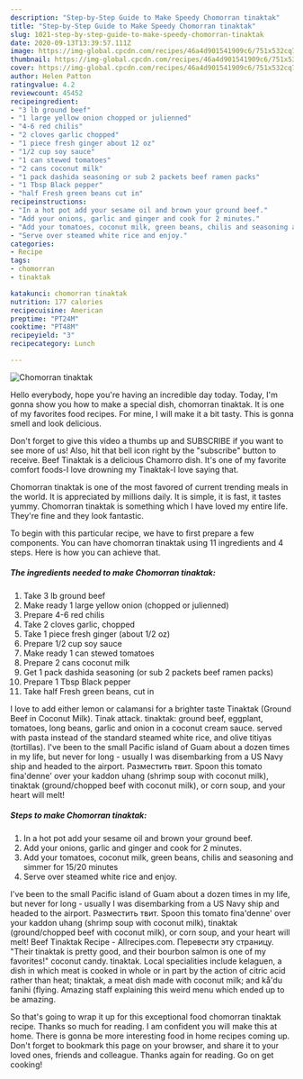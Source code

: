 ```yaml
---
description: "Step-by-Step Guide to Make Speedy Chomorran tinaktak"
title: "Step-by-Step Guide to Make Speedy Chomorran tinaktak"
slug: 1021-step-by-step-guide-to-make-speedy-chomorran-tinaktak
date: 2020-09-13T13:39:57.111Z
image: https://img-global.cpcdn.com/recipes/46a4d901541909c6/751x532cq70/chomorran-tinaktak-recipe-main-photo.jpg
thumbnail: https://img-global.cpcdn.com/recipes/46a4d901541909c6/751x532cq70/chomorran-tinaktak-recipe-main-photo.jpg
cover: https://img-global.cpcdn.com/recipes/46a4d901541909c6/751x532cq70/chomorran-tinaktak-recipe-main-photo.jpg
author: Helen Patton
ratingvalue: 4.2
reviewcount: 45452
recipeingredient:
- "3 lb ground beef"
- "1 large yellow onion chopped or julienned"
- "4-6 red chilis"
- "2 cloves garlic chopped"
- "1 piece fresh ginger about 12 oz"
- "1/2 cup soy sauce"
- "1 can stewed tomatoes"
- "2 cans coconut milk"
- "1 pack dashida seasoning or sub 2 packets beef ramen packs"
- "1 Tbsp Black pepper"
- "half Fresh green beans cut in"
recipeinstructions:
- "In a hot pot add your sesame oil and brown your ground beef."
- "Add your onions, garlic and ginger and cook for 2 minutes."
- "Add your tomatoes, coconut milk, green beans, chilis and seasoning and simmer for 15/20 minutes"
- "Serve over steamed white rice and enjoy."
categories:
- Recipe
tags:
- chomorran
- tinaktak

katakunci: chomorran tinaktak 
nutrition: 177 calories
recipecuisine: American
preptime: "PT24M"
cooktime: "PT48M"
recipeyield: "3"
recipecategory: Lunch

---
```



![Chomorran tinaktak](https://img-global.cpcdn.com/recipes/46a4d901541909c6/751x532cq70/chomorran-tinaktak-recipe-main-photo.jpg)

Hello everybody, hope you're having an incredible day today. Today, I'm gonna show you how to make a special dish, chomorran tinaktak. It is one of my favorites food recipes. For mine, I will make it a bit tasty. This is gonna smell and look delicious.

Don&#39;t forget to give this video a thumbs up and SUBSCRIBE if you want to see more of us! Also, hit that bell icon right by the &#34;subscribe&#34; button to receive. Beef Tinaktak is a delicious Chamorro dish. It&#39;s one of my favorite comfort foods-I love drowning my Tinaktak-I love saying that.

Chomorran tinaktak is one of the most favored of current trending meals in the world. It is appreciated by millions daily. It is simple, it is fast, it tastes yummy. Chomorran tinaktak is something which I have loved my entire life. They're fine and they look fantastic.


To begin with this particular recipe, we have to first prepare a few components. You can have chomorran tinaktak using 11 ingredients and 4 steps. Here is how you can achieve that.

<!--inarticleads1-->

##### The ingredients needed to make Chomorran tinaktak:

1. Take 3 lb ground beef
1. Make ready 1 large yellow onion (chopped or julienned)
1. Prepare 4-6 red chilis
1. Take 2 cloves garlic, chopped
1. Take 1 piece fresh ginger (about 1/2 oz)
1. Prepare 1/2 cup soy sauce
1. Make ready 1 can stewed tomatoes
1. Prepare 2 cans coconut milk
1. Get 1 pack dashida seasoning (or sub 2 packets beef ramen packs)
1. Prepare 1 Tbsp Black pepper
1. Take half Fresh green beans, cut in


I love to add either lemon or calamansi for a brighter taste  Tinaktak (Ground Beef in Coconut Milk). Tinak attack. tinaktak: ground beef, eggplant, tomatoes, long beans, garlic and onion in a coconut cream sauce. served with pasta instead of the standard steamed white rice, and olive titiyas (tortillas). I&#39;ve been to the small Pacific island of Guam about a dozen times in my life, but never for long - usually I was disembarking from a US Navy ship and headed to the airport. Разместить твит. Spoon this tomato fina&#39;denne&#39; over your kaddon uhang (shrimp soup with coconut milk), tinaktak (ground/chopped beef with coconut milk), or corn soup, and your heart will melt! 

<!--inarticleads2-->

##### Steps to make Chomorran tinaktak:

1. In a hot pot add your sesame oil and brown your ground beef.
1. Add your onions, garlic and ginger and cook for 2 minutes.
1. Add your tomatoes, coconut milk, green beans, chilis and seasoning and simmer for 15/20 minutes
1. Serve over steamed white rice and enjoy.


I&#39;ve been to the small Pacific island of Guam about a dozen times in my life, but never for long - usually I was disembarking from a US Navy ship and headed to the airport. Разместить твит. Spoon this tomato fina&#39;denne&#39; over your kaddon uhang (shrimp soup with coconut milk), tinaktak (ground/chopped beef with coconut milk), or corn soup, and your heart will melt! Beef Tinaktak Recipe - Allrecipes.com. Перевести эту страницу. &#34;Their tinaktak is pretty good, and their bourbon salmon is one of my favorites!&#34; coconut candy. tinaktak. Local specialities include kelaguen, a dish in which meat is cooked in whole or in part by the action of citric acid rather than heat; tinaktak, a meat dish made with coconut milk; and kå&#39;du fanihi (flying. Amazing staff explaining this weird menu which ended up to be amazing. 

So that's going to wrap it up for this exceptional food chomorran tinaktak recipe. Thanks so much for reading. I am confident you will make this at home. There is gonna be more interesting food in home recipes coming up. Don't forget to bookmark this page on your browser, and share it to your loved ones, friends and colleague. Thanks again for reading. Go on get cooking!
